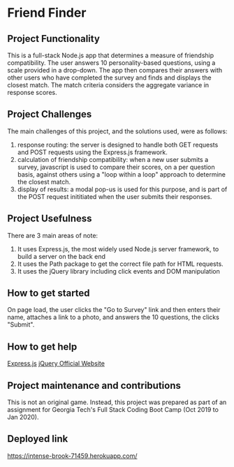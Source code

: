 # Friend Finder

## Project Functionality
This is a full-stack Node.js app that determines a measure of friendship compatibility.  The user answers 10 personality-based questions, using a scale provided in a drop-down.  The app then compares their answers with other users who have completed the survey and finds and displays the closest match. The match criteria considers the aggregate variance in response scores. 

## Project Challenges
The main challenges of this project, and the solutions used, were as follows:
1. response routing: the server is designed to handle both GET requests and POST requests using the Express.js framework.  
2. calculation of friendship compatibility: when a new user submits a survey, javascript is used to compare their scores, on a per question basis, against others using a "loop within a loop" approach to determine the closest match. 
3. display of results: a modal pop-us is used for this purpose, and is part of the POST request inititiated when the user submits their responses. 

## Project Usefulness
There are 3 main areas of note:
1. It uses Express.js, the most widely used Node.js server framework, to build a server on the back end
2. It uses the Path package to get the correct file path for HTML requests.
3. It uses the jQuery library including click events and DOM manipulation 

## How to get started
On page load, the user clicks the "Go to Survey" link and then enters their name, attaches a link to a photo, and answers the 10 questions, the clicks "Submit".    

## How to get help
[Express.js](https://expressjs.com/)
[jQuery Official Website](https://jquery.com/)

## Project maintenance and contributions
This is not an original game.  Instead, this project was prepared as part of an assignment for Georgia Tech's Full Stack Coding Boot Camp (Oct 2019 to Jan 2020).

## Deployed link
https://intense-brook-71459.herokuapp.com/
